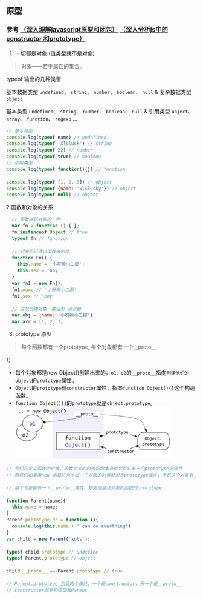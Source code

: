 ## 原型

### 参考 [（深入理解javascript原型和闭包）](http://www.cnblogs.com/wangfupeng1988/p/3977924.html)  [（深入分析js中的constructor 和prototype）](http://www.cnblogs.com/yupeng/archive/2012/04/06/2435386.html)

1. 一切都是对象 (值类型就不是对象)

> 对象——若干属性的集合。

typeof 输出的几种类型

基本数据类型 `undefined`、 `string`、 `number`、 `boolean`、 `null` & 复杂数据类型 `object`

基本类型 `undefined`、 `string`、 `number`、 `boolean`、 `null` & 引用类型 `object`、 `array`、 `function`、 `regexp` ...

```js
// 基本类型
console.log(typeof name) // undefined
console.log(typeof 'xlsluck') // string
console.log(typeof 22) // number
console.log(typeof true) // boolean
// 引用类型
console.log(typeof function(){}) // function

console.log(typeof [1, 2, 3]) // object
console.log(typeof {name: 'xlslucky'}) // object
console.log(typeof null) // object
```

2.函数和对象的关系

```js
  // 函数就是对象的一种 
  var fn = function () { };
  fn instanceof Object // true
  typeof fn // function

  // 对象可以通过函数来创建
  function Fn() {
    this.name = '小呀嘛小二郎';
    this.sex = 'boy';
  }
  var fn1 = new Fn();
  fn1.name // '小呀嘛小二郎'
  fn1.sex // 'boy'

  // 这是创建对象、数组的 语法糖
  var obj = {name: '小呀嘛小二郎'}
  var arr = [1, 2, 3]
```

3. prototype 原型

> 每个函数都有一个prototype, 每个对象都有一个__proto__

1）
* 每个对象都是new Object()创建出来的，`o1、o2`的`__proto__`指向`创建他们的object`的`prototype`属性。
* `Object`的`prototype`有`constructor`属性，指向`function Object(){}`这个构造函数。
* `function Object(){}`的`prototype`就是`object.prototype`。
![object_prototype_1](https://github.com/xlslucky/learning/blob/master/images/object_prototype_1.png)

```javascript
// 我们在定义函数的时候，函数定义的时候函数本身就会默认有一个prototype的属性
// 而我们如果用new 运算符来生成一个对象的时候就没有prototype属性，但是这个对象有__proto__属性，指向实例的prototype

// 每个对象都有一个__proto__属性，指向创建该对象的函数的prototype

function Parent(name){
  this.name = name;
}
Parent.prototype.do = function (){
  console.log(this.name + ' can do everthing')
}
var child = new Parent('xuls');

typeof child.prototype // undefine
typeof Parent.prototype // object

child.__proto__ == Parent.prototype // true

// Parent.prototype 包涵两个属性，一个是constructor，另一个是__proto__
// constructor就是构造函数Parent
```
